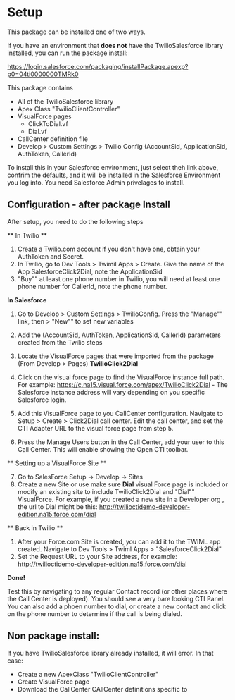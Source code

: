 # Setup

This package can be installed one of two ways.  

If you have an environment that **does not** have the TwilioSalesforce library installed, you can run the package install:

<https://login.salesforce.com/packaging/installPackage.apexp?p0=04ti0000000TMRk0>

This package contains

* All of the TwilioSalesforce library
* Apex Class "TwilioClientController"
* VisualForce pages
  - ClickToDial.vf
  - Dial.vf
* CallCenter definition file
* Develop > Custom Settings > Twilio Config (AccountSid, ApplicationSid, AuthToken, CallerId)


To install this in your Salesforce environment, just select theh link above, confrim the defaults, and it will be installed in the Salesforce Environment you log into.  You need Salesforce Admin privelages to install.  


## Configuration - after package Install

After setup, you need to do the following steps

** In Twilio **

1. Create a Twilio.com account if you don't have one, obtain your AuthToken and Secret.
2. In Twilio, go to Dev Tools > Twimil  Apps > Create. Give the name of the App SalesforceClick2Dial,  note the ApplicationSid
3. "Buy"" at least one phone number in Twilio, you will need at least one phone number for CallerId, note the phone number. 

**In Salesforce**

1.  Go to Develop > Custom Settings > TwilioConfig.  Press the "Manage"" link, then > "New"" to set new variables

2.  Add the (AccountSid, AuthToken, ApplicationSid, CallerId) parameters created from the Twilio steps

3.  Locate the VisualForce pages that were imported from the package (From Develop > Pages)
**TwilioClick2Dial**

4.  Click on the visual force page to find the VisualForce instance full path.  For example: https://c.na15.visual.force.com/apex/TwilioClick2Dial - The Salesforce instance address will vary depending on you specific Salesforce login.

5. Add this VisualForce page to you CallCenter configuration.  Navigate to Setup > Create > Click2Dial call center.  Edit the call center, and set the CTI Adapter URL to the visual force page from step 5.

6. Press the Manage Users button in the Call Center, add your user to this Call Center.  This will enable showing the Open CTI toolbar.

** Setting up a VisualForce Site **

7. Go to SalesForce Setup -> Develop -> Sites 
8. Create a new Site or use make sure **Dial** visual Force page is included
 or modify an existing site to include TwilioClick2Dial and "Dial"" VisualForce. For example, if you created a new site in a Developer org , the url to Dial might be this: 
 http://twilioctidemo-developer-edition.na15.force.com/dial

** Back in Twilio **

1. After your Force.com Site is created, you can add it to the TWIML app created.  Navigate to Dev Tools > Twiml Apps > "SalesforceClick2Dial"
2. Set the Request URL to your Site address, for example: http://twilioctidemo-developer-edition.na15.force.com/dial


**Done!**

Test this by navigating to any regular Contact record (or other places where the Call Center is deployed). You should see a very bare looking CTI Panel.  You can also add a phoen number to dial, or create a new contact and click on the phone number to determine if the call is being dialed.


## Non package install:

If you have TwilioSalesforce library already installed, it will error.  In that case:
- Create a new ApexClass "TwilioClientController"
- Create  VisualForce page
- Download the CallCenter CAllCenter definitions specific to 

